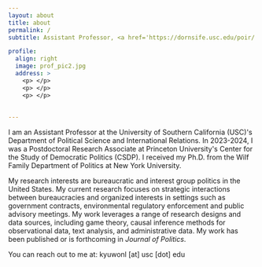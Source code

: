 ```yaml
---
layout: about
title: about
permalink: /
subtitle: Assistant Professor, <a href='https://dornsife.usc.edu/poir/'>Department of Political Science and International Relations, University of Southern California (USC)</a> 

profile:
  align: right
  image: prof_pic2.jpg
  address: >
    <p> </p>
    <p> </p>
    <p> </p>
 
 
---
```

 I am an Assistant Professor at the University of Southern California (USC)'s Department of Political Science and International Relations. In 2023-2024, I was a Postdoctoral Research Associate at Princeton University's Center for the Study of Democratic Politics (CSDP). I received my Ph.D. from the Wilf Family Department of Politics at New York University.  

My research interests are bureaucratic and interest group politics in the United States. My current research focuses on strategic interactions between bureaucracies and organized interests in settings such as government contracts, environmental regulatory enforcement and public advisory meetings. My work leverages a range of research designs and data sources, including game theory, causal inference methods for observational data, text analysis, and administrative data. My work has been published or is forthcoming in _Journal of Politics_.

You can reach out to me at: kyuwonl [at] usc [dot] edu
